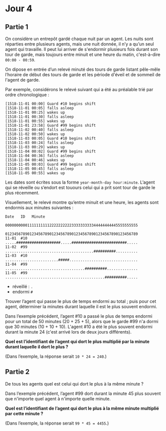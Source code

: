 # Jour 4

## Partie 1

On considère un entrepôt gardé chaque nuit par un agent. Les nuits sont réparties entre plusieurs agents, mais une nuit donnée, il n’y a qu’un seul agent qui travaille. Il peut lui arriver de s'endormir plusieurs fois durant son tour de garde, mais toujours entre minuit et une heure du matin, c'est-à-dire `00:00 - 00:59`.

On dipose en entrée d’un relevé minuté des tours de garde listant pêle-mêle l’horaire de début des tours de garde et les période d'éveil et de sommeil de l'agent de garde.

Par exemple, considérons le relevé suivant qui a été au préalable trié par ordre chronologique :

```
[1518-11-01 00:00] Guard #10 begins shift
[1518-11-01 00:05] falls asleep
[1518-11-01 00:25] wakes up
[1518-11-01 00:30] falls asleep
[1518-11-01 00:55] wakes up
[1518-11-01 23:58] Guard #99 begins shift
[1518-11-02 00:40] falls asleep
[1518-11-02 00:50] wakes up
[1518-11-03 00:05] Guard #10 begins shift
[1518-11-03 00:24] falls asleep
[1518-11-03 00:29] wakes up
[1518-11-04 00:02] Guard #99 begins shift
[1518-11-04 00:36] falls asleep
[1518-11-04 00:46] wakes up
[1518-11-05 00:03] Guard #99 begins shift
[1518-11-05 00:45] falls asleep
[1518-11-05 00:55] wakes up
```

Les dates sont écrites sous la forme `year-month-day hour:minute`. L’agent qui se réveille ou s’endort est touours celui qui a prit sont tour de garde le plus récemment.

Visuellement, le relevé montre qu’entre minuit et une heure, les agents sont endormis aux minutes suivantes :

```
Date   ID   Minute
            000000000011111111112222222222333333333344444444445555555555
            012345678901234567890123456789012345678901234567890123456789
11-01  #10  .....####################.....#########################.....
11-02  #99  ........................................##########..........
11-03  #10  ........................#####...............................
11-04  #99  ....................................##########..............
11-05  #99  .............................................##########.....
```

 - réveillé : `.`
 - endormi `#`

Trouver l’agent qui passe le plus de temps endormi au total ; puis pour cet agent, déterminer la minutes durant laquelle il est le plus souvent endormi.

Dans l’exemple précédent, l’agent #10 a passé le plus de temps endormi pour un total de 50 minutes (20 + 25 + 5), alors que le garde #99 n'a dormi que 30 minutes (10 + 10 + 10). L'agent #10 a été le plus souvent endormi durant la minute 24 (c'est arrivé lors de deux jours différents).

__Quel est l’identifiant de l’agent qui dort le plus multiplié par la minute durant laquelle il dort le plus ?__

(Dans l’exemple, la réponse serait `10 * 24 = 240`.)


## Partie 2

De tous les agents quel est celui qui dort le plus à la même minute ?

Dans l’exemple précédent, l’agent #99 dort durant la minute 45 plus souvent que n'importe quel agent à n'importe quelle minute.

__Quel est l’identifiant de l’agent qui dort le plus à la même minute multiplié par cette minute ?__

(Dans l’exemple, la réponse serait `99 * 45 = 4455`.)